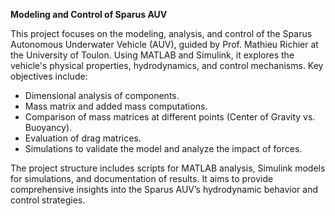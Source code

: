 **Modeling and Control of Sparus AUV**

This project focuses on the modeling, analysis, and control of the Sparus Autonomous Underwater Vehicle (AUV), guided by Prof. Mathieu Richier at the University of Toulon. Using MATLAB and Simulink, it explores the vehicle's physical properties, hydrodynamics, and control mechanisms. Key objectives include:

- Dimensional analysis of components.
- Mass matrix and added mass computations.
- Comparison of mass matrices at different points (Center of Gravity vs. Buoyancy).
- Evaluation of drag matrices.
- Simulations to validate the model and analyze the impact of forces.

The project structure includes scripts for MATLAB analysis, Simulink models for simulations, and documentation of results. It aims to provide comprehensive insights into the Sparus AUV’s hydrodynamic behavior and control strategies.

